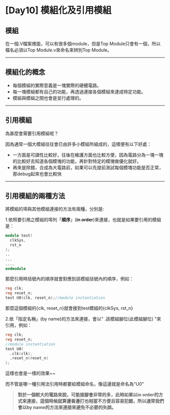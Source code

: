 
# [Day10] 模組化及引用模組
## 模組
在一個.V檔案裡面，可以有很多個module，但是Top Module只會有一個，所以檔名必須以Top Module.v來命名來辨別Top Module。

---

## 模組化的概念
- 每個模組的實際意義是一塊實際的硬體電路。
- 每一塊模組都有自己的功能，再透過連接各個模組來達成特定功能。
- 模組與模組之間也會是並行處理的。

---

## 引用模組
為甚麼會需要引用模組呢？

因為通常一個大模組往往會已由許多小模組所組成的，這樣便有以下好處：
- 一方面是可讀性比較好，往後在維護方面也比較方便，因為電路分為一塊一塊的比較好去知道各個模塊的功能，再針對特定的模塊做優化就好。
- 再來是除錯，合成為大電路前，如果可以先提前測試每個模塊功能是否正常，那debug起來也會比較快

---

## 引用模組的兩種方法
將模組的埠與其他模組連接的方法有兩種，分別是:

1.依照要引用之模組的埠列「**順序**」(**in order**)來連接，也就是如果要引用的模組是：
```verilog
module test(
  clkSys, 
  rst_n
);
..
...
....
endmodule
```
那麼引用時括號內的順序就會對應到該模組括號內的順序，例如：
```verilog
reg clk;
reg reset_n;
test U0(clk, reset_n);//module instantiation
```
那麼這個模組的{clk, reset_n}就會接到test模組的{clkSys, rst_n}

2.依「指定名稱」(by name)的方法來連接，會以" .該模組腳位(此模組腳位) "來引用，例如：
```verilog
reg clk;
reg reset_n;
//module instantiation
test U0(
  .clk(clk), 
  .reset_n(reset_n)
);
```
這樣也會是一樣的效果~~

而不管是哪一種引用法引用時都要給模組命名，像這邊就是命名為"U0"

>**對於一個較大的電路來說，可能接腳會非常的多，此時如果以in order的方式來連接，這個時候就算邊看邊打也相當不方便且容易犯錯，所以通常我們會以by name的方法來連接來避免不必要的失誤。**
